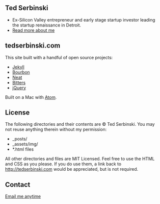 ## Ted Serbinski
- Ex-Silicon Valley entrepreneur and early stage startup investor leading the startup renaissance in Detroit.
- [Read more about me](http://tedserbinski.com/about/)

## tedserbinski.com

This site built with a handful of open source projects:

- [Jekyll](http://jekyllrb.com/)
- [Bourbon](http://bourbon.io/)
- [Neat](http://neat.bourbon.io/)
- [Bitters](http://bitters.bourbon.io/)
- [jQuery](http://jquery.com/)

Built on a Mac with [Atom](https://atom.io/).

## License

The following directories and their contents are &copy; Ted Serbinski. You may not reuse anything therein without my permission:

* _posts/
* _assets/img/
* *.html files

All other directories and files are MIT Licensed. Feel free to use the HTML and CSS as you please. If you do use them, a link back to http://tedserbinski.com would be appreciated, but is not required.

## Contact

[Email me anytime](http://tedserbinski.com/contact/)
